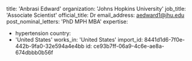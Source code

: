 title: 'Anbrasi Edward'
organization: 'Johns Hopkins University'
job_title: 'Associate Scientist'
official_title: Dr
email_address: aedward1@jhu.edu
post_nominal_letters: 'PhD MPH MBA'
expertise:
  - hypertension
country:
  - 'United States'
works_in: 'United States'
import_id: 8441d1d6-7f0e-442b-9fa0-32e594a4e4bb
id: ce93b7ff-06a9-4c6e-ae8a-674dbbb0b56f
